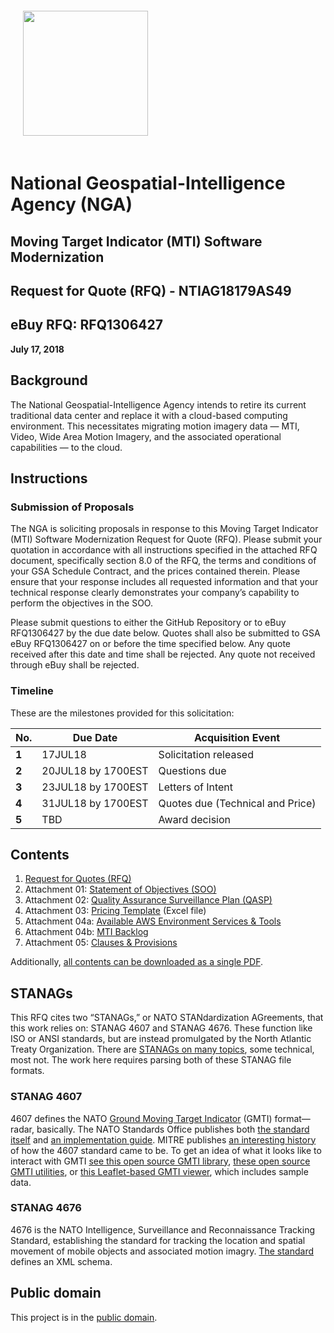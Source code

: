<img src="https://www.nga.mil/Partners/PublishingImages/720px-US-NationalGeospatialIntelligenceAgency-2008Seal.svg.png" width="200" style="margin: 20px;" />

# National Geospatial-Intelligence Agency (NGA)

## Moving Target Indicator (MTI) Software Modernization

## Request for Quote (RFQ) - NTIAG18179AS49

## eBuy RFQ: RFQ1306427
	
**July 17, 2018**

## Background

The National Geospatial-Intelligence Agency intends to retire its current traditional data center and replace it with a cloud-based computing environment. This necessitates migrating motion imagery data — MTI, Video, Wide Area Motion Imagery, and the associated operational capabilities — to the cloud.

## Instructions

### Submission of Proposals

The NGA is soliciting proposals in response to this Moving Target Indicator (MTI) Software Modernization Request for Quote (RFQ).  Please submit your quotation in accordance with all instructions specified in the attached RFQ document, specifically section 8.0 of the RFQ, the terms and conditions of your GSA Schedule Contract, and the prices contained therein. Please ensure that your response includes all requested information and that your technical response clearly demonstrates your company’s capability to perform the objectives in the SOO.  

Please submit questions to either the GitHub Repository or to eBuy RFQ1306427 by the due date below. Quotes shall also be submitted to GSA eBuy RFQ1306427 on or before the time specified below. Any quote received after this date and time shall be rejected. Any quote not received through eBuy shall be rejected.

### Timeline

These are the milestones provided for this solicitation:

|No. |	Due Date | Acquisition Event|
| --- | --- | --- |
|**1**	| 17JUL18 |	Solicitation released|
|**2**	| 20JUL18 by 1700EST | Questions due|
|**3**	| 23JUL18 by 1700EST | Letters of Intent|
|**4**	| 31JUL18 by 1700EST | Quotes due (Technical and Price)|
|**5**	| TBD |	Award decision|



## Contents

1. [Request for Quotes (RFQ)](00_RFQ.md)
2. Attachment 01: [Statement of Objectives (SOO)](01_SOO.md)
3. Attachment 02: [Quality Assurance Surveillance Plan (QASP)](02_QASP.md)
4. Attachment 03: [Pricing Template](03_Pricing_Template.xlsx) (Excel file)
5. Attachment 04a: [Available AWS Environment Services & Tools](04a_AWS.md)
6. Attachment 04b: [MTI Backlog](04b_Backlog.md)
7. Attachment 05: [Clauses & Provisions](05_Clauses_and_Provisions.pdf)

Additionally, [all contents can be downloaded as a single PDF](RFQ_Complete.pdf).


## STANAGs

This RFQ cites two “STANAGs,” or NATO STANdardization AGreements, that this work relies on: STANAG 4607 and STANAG 4676. These function like ISO or ANSI standards, but are instead promulgated by the North Atlantic Treaty Organization. There are [STANAGs on many topics](http://nso.nato.int/nso/nsdd/listpromulg.html), some technical, most not. The work here requires parsing both of these STANAG file formats.

### STANAG 4607
4607 defines the NATO [Ground Moving Target Indicator](https://en.wikipedia.org/wiki/Moving_target_indication) (GMTI) format—radar, basically. The NATO Standards Office publishes both [the standard itself](http://nso.nato.int/nso/zPublic/stanags/CURRENT/4607Eed03.pdf) and [an implementation guide](http://nso.nato.int/nso/zPublic/ap/aedp-7(2).pdf). MITRE publishes [an interesting history](https://www.mitre.org/sites/default/files/pdf/05_0164.pdf) of how the 4607 standard came to be. To get an idea of what it looks like to interact with GMTI [see this open source GMTI library](https://github.com/pentlandedge/s4607), [these open source GMTI utilities](https://github.com/pentlandedge/s4607_extra), or [this Leaflet-based GMTI viewer](http://www.hawkstream.net/), which includes sample data.

### STANAG 4676
4676 is the NATO Intelligence, Surveillance and Reconnaissance Tracking Standard, establishing the standard for tracking the location and spatial movement of mobile objects and associated motion imagry. [The standard](http://nso.nato.int/nso/zPublic/ap/AEDP-12(A)V1.pdf) defines an XML schema.


## Public domain

This project is in the [public domain](LICENSE).

